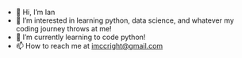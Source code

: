 - 👋 Hi, I’m Ian
- 👀 I’m interested in learning python, data science, and whatever my coding journey throws at me!
- 🌱 I’m currently learning to code python!
- 📫 How to reach me at imccright@gmail.com

<!---
imccright/imccright is a ✨ special ✨ repository because its `README.md` (this file) appears on your GitHub profile.
You can click the Preview link to take a look at your changes.
--->
